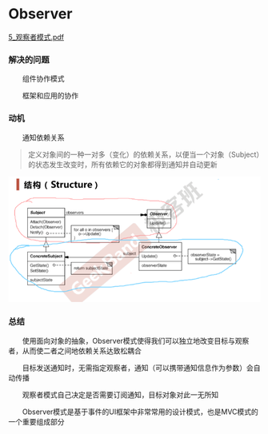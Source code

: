 # Observer

[5_观察者模式.pdf](file/5_%E8%A7%82%E5%AF%9F%E8%80%85%E6%A8%A1%E5%BC%8F.pdf)

### 解决的问题

&ensp;&ensp;&ensp;&ensp;组件协作模式

&ensp;&ensp;&ensp;&ensp;框架和应用的协作

### 动机

&ensp;&ensp;&ensp;&ensp;通知依赖关系

> 定义对象间的一种一对多（变化）的依赖关系，以便当一个对象（Subject）的状态发生改变时，所有依赖它的对象都得到通知并自动更新


![](image/image.png)

### 总结

&ensp;&ensp;&ensp;&ensp;使用面向对象的抽象，Observer模式使得我们可以独立地改变目标与观察者，从而使二者之间地依赖关系达致松耦合

&ensp;&ensp;&ensp;&ensp;目标发送通知时，无需指定观察者，通知（可以携带通知信息作为参数）会自动传播

&ensp;&ensp;&ensp;&ensp;观察者模式自己决定是否需要订阅通知，目标对象对此一无所知

&ensp;&ensp;&ensp;&ensp;Observer模式是基于事件的UI框架中非常常用的设计模式，也是MVC模式的一个重要组成部分


